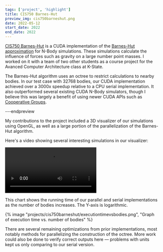 ```yaml
---
tags: ['project', 'highlight']
title: CIS750 Barnes-Hut
preview_img: cis750barneshut.png
date: 2022-05-12
start_date: 2022
end_date: 2022
---
```


[CIS750 Barnes-Hut](https://github.com/bathompson/ksu_cis750_barneshut) is a CUDA implementation of the [Barnes-Hut approximation](https://en.wikipedia.org/wiki/Barnes%E2%80%93Hut_simulation) for N-Body simulations.
These simulations calculate the influence of forces such as gravity on a large number point masses.
I worked on it with a team of two other students as a course project for the Avanced Computer Architecture class at K-State.

The Barnes-Hut algorithm uses an octree to restrict calculations to nearby bodies.
In our test case with 32768 bodies, our CUDA implementation achieved over a 3000x speedup relative to a CPU serial implementation.
It also outperformed several existing CUDA N-Body simulators,
though I believe this was largely a benefit of using newer CUDA APIs such as [Cooperative Groups](https://developer.nvidia.com/blog/cooperative-groups/).

---endpreview

My contributions to the project included a 3D visualizer of our simulations using OpenGL,
as well as a large portion of the parallelization of the Barnes-Hut algorithm.

Here's a video showing several interesting simulations in our visualizer:

![Video showing a N-body simulation](/assets/images/projects/cis750barneshut/simulations.webm)

This chart shows the running time of our parallel and serial implementations as the number of bodies increases.
The Y-axis is logarithmic.

{% image "projects/cis750barneshut/executiontimevsbodies.png", "Graph of execution time vs. number of bodies" %}

There are several remaining optimizations from prior implementations, most notably methods for parallelizing the construction of the octree.
More work could also be done to verify correct outputs here &mdash; problems with units kept us only comparing to our serial version.
